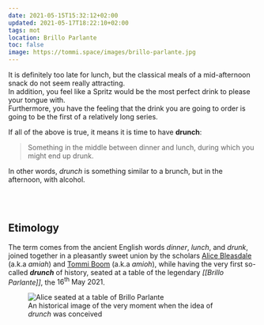 ```yaml
---
date: 2021-05-15T15:32:12+02:00
updated: 2021-05-17T18:22:10+02:00
tags: mot
location: Brillo Parlante
toc: false
image: https://tommi.space/images/brillo-parlante.jpg
---
```

It is definitely too late for lunch, but the classical meals of a mid-afternoon snack do not seem really attracting.  
In addition, you feel like a Spritz would be the most perfect drink to please your tongue with.  
Furthermore, you have the feeling that the drink you are going to order is going to be the first of a relatively long series.

If all of the above is true, it means it is time to have **drunch**:

> Something in the middle between dinner and lunch, during which you might end up drunk.

In other words, *drunch* is something similar to a brunch, but in the afternoon, with alcohol.

<br>
<br>

## Etimology

The term comes from the ancient English words *dinner*, *lunch*, and *drunk*, joined together in a pleasantly sweet union by the scholars [Alice Bleasdale] (a.k.a *amiah*) and [Tommi Boom] (a.k.a *amioh*), while having the very first so-called ***drunch*** of history, seated at a table of the legendary *[[Brillo Parlante]]*, the <time datetime="2021-05-16">16<sup>th</sup> May 2021</time>.

<figure>
	<img src='{{ page.image }}' alt='Alice seated at a table of Brillo Parlante' title='Alice contemplating the view at Brillo Parlante' />
	<figcaption>An historical image of the very moment when the idea of <em>drunch</em> was conceived</figcaption>
</figure>

[Alice Bleasdale]: https://instagram.com/alice_bleasdale
[Tommi Boom]: https://tommi.space/about
